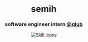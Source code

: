 <h1 align="center">semih</h1>

<h3 font-weight='bold' align='center'>software engineer intern  <a href="https://qlub.io/en/">@qlub</a></h3>
<div align="center">
  <a href="https://skillicons.dev/icons?i=javascript,typescript,golang,python,docker,nodejs,postgres,aws,redis,rabbitmq&perline=6">
    <img src="https://skillicons.dev/icons?i=javascript,typescript,golang,python,expressjs,nest,docker,nodejs,postgres,aws,redis,rabbitmq&perline=6" alt="Skill Icons">
  </a>
</div>

<br>
